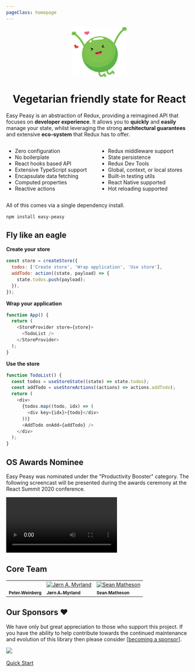```yaml
---
pageClass: homepage
---
```


<p align="center">
  <img src="./assets/logo-small.png" width="150" />
</p>
<h1 class="title" align="center">Vegetarian friendly state for React</h1>

<p>Easy Peasy is an abstraction of Redux, providing a reimagined API that focuses on <strong>developer experience</strong>. It allows you to <strong>quickly</strong> and <strong>easily</strong> manage your state, whilst leveraging the strong <strong>architectural guarantees</strong> and extensive <strong>eco-system</strong> that Redux has to offer.</p>

<div style="display: flex;">
  <div style="width: 50%">
    <ul>
      <li>Zero configuration</li>
      <li>No boilerplate</li>
      <li>React hooks based API</li>
      <li>Extensive TypeScript support</li>
      <li>Encapsulate data fetching</li>
      <li>Computed properties</li>
      <li>Reactive actions</li>
    </ul>
  </div>
  <div style="width: 50%">
    <ul>
      <li>Redux middleware support</li>
      <li>State persistence</li>
      <li>Redux Dev Tools</li>
      <li>Global, context, or local stores</li>
      <li>Built-in testing utils</li>
      <li>React Native supported</li>
      <li>Hot reloading supported</li>
    </ul>
  </div>
</div>

All of this comes via a single dependency install.

```bash
npm install easy-peasy
```

<h2 class="subtitle">Fly like an eagle</h2>

**Create your store**

```javascript
const store = createStore({
  todos: ['Create store', 'Wrap application', 'Use store'],
  addTodo: action((state, payload) => {
    state.todos.push(payload);
  }),
});
```

**Wrap your application**

```javascript
function App() {
  return (
    <StoreProvider store={store}>
      <TodoList />
    </StoreProvider>
  );
}
```

**Use the store**

```javascript
function TodoList() {
  const todos = useStoreState((state) => state.todos);
  const addTodo = useStoreActions((actions) => actions.addTodo);
  return (
    <div>
      {todos.map((todo, idx) => (
        <div key={idx}>{todo}</div>
      ))}
      <AddTodo onAdd={addTodo} />
    </div>
  );
}
```

<h2 class="subtitle">OS Awards Nominee</h2>
<p>Easy Peasy was nominated under the "Productivity Booster" category. The following screencast will be presented during the awards ceremony at the React Summit 2020 conference.</p>

<video class="screencast" controls>
  <source src="./assets/screencast.mp4" type="video/mp4">
</video>

<h2 class="subtitle">Core Team</h2>

<table>
  <tr>
  <td>
    <a href="https://github.com/no-stack-dub-sack">
      <img src="https://avatars.githubusercontent.com/u/18563015?v=4" width="100px;" alt=""/>
      <br />
      <sub><b>Peter Weinberg</b></sub>
    </a>
  </td>
  <td>
    <a href="https://github.com/jmyrland">
      <img src="https://avatars.githubusercontent.com/u/837651?v=5" width="100px;" alt="Jørn A. Myrland"/>
      <br />
      <sub><b>Jørn A. Myrland</b></sub>
    </a>
  </td>
  <td>
    <a href="https://github.com/ctrlplusb">
      <img src="https://avatars.githubusercontent.com/u/12164768?v=4" width="100px;" alt="Sean Matheson"/>
      <br />
      <sub><b>Sean Matheson</b></sub>
    </a>
  </td>
  </tr>
</table>

<h2 class="subtitle">Our Sponsors ❤️</h2>

We have only but great appreciation to those who support this project. If you
have the ability to help contribute towards the continued maintenance and
evolution of this library then please consider
[[becoming a sponsor](https://opencollective.com/easy-peasy#backer)].

<a href="https://opencollective.com/easy-peasy#backers">
    <img src="https://opencollective.com/easy-peasy/backers.svg?width=950" />
</a>

<p class="action">
  <a href="/docs/tutorials/quick-start.html" class="action-button">Quick Start</a>
</p>
